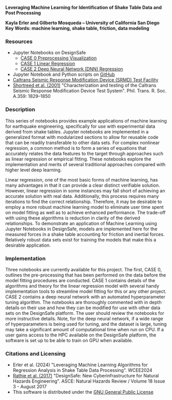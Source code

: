 **Leveraging Machine Learning for Identification of Shake Table Data and Post Processing**

**Kayla Erler and Gilberto Mosqueda – University of California San Diego**
**Key Words: machine learning, shake table, friction, data modeling**

### Resources 

* Jupyter Notebooks on DesignSafe
	* <a href="https://jupyter.designsafe-ci.org/hub/user-redirect/notebooks/CommunityData/Use%20Case%20Products/Shake%20Table%20ML%20Data%20Analysis/Case%200%20PreprocessingVisualization.ipynb">CASE 0 Preprocessing Visualization</a>
	* <a href="https://jupyter.designsafe-ci.org/hub/user-redirect/notebooks/CommunityData/Use%20Case%20Products/Shake%20Table%20ML%20Data%20Analysis/Case%201%20LinearRegression.ipynb">CASE 1 Linear Regression</a>
	* <a href="https://jupyter.designsafe-ci.org/hub/user-redirect/notebooks/CommunityData/Use%20Case%20Products/Shake%20Table%20ML%20Data%20Analysis/Case%202%20DNN.ipynb">CASE 2 Deep Neural Network (DNN) Regression</a> 
* Jupyter Notebook and Python scripts on [GitHub](https://github.com/Kaylaerler/Structural-Insights-with-ML)
* [Caltrans Seismic Response Modification Device (SRMD) Test Facility](https://se.ucsd.edu/facilities/laboratory-listing/srmd)
* [Shortreed et al.  (2001)](https://royalsocietypublishing.org/doi/10.1098/rsta.2001.0875) &quot;Characterization and testing of the Caltrans Seismic Response Modification Device Test System&quot;. Phil. Trans. R. Soc. A.359: 1829–1850

### Description

This series of notebooks provides example applications of machine learning for earthquake engineering, specifically for use with experimental data derived from shake tables. Jupyter notebooks are implemented in a generalized format with modularized sections to allow for reusable code that can be readily transferable to other data sets. For complex nonlinear regression, a common method is to form a series of equations that accurately relates the data features to the target through approaches such as linear regression or empirical fitting.  These notebooks explore the implementation and merits of several traditional approaches compared with higher level deep learning.

Linear regression, one of the most basic forms of machine learning, has many advantages in that it can provide a clear distinct verifiable solution.  However, linear regression in some instances may fall short of achieving an accurate solution with real data. Additionally, this process requires many iterations to find the correct relationship. Therefore, it may be desirable to employ a more robust machine learning model to eliminate user time spent on model fitting as well as to achieve enhanced performance. The trade-off with using these algorithms is reduction in clarity of the derived relationships. To demonstrate an application of Machine Learning using Jupyter Notebooks in DesignSafe, models are implemented here for the measured forces in a shake table accounting for friction and inertial forces. Relatively robust data sets exist for training the models that make this a desirable application.

### Implementation

Three notebooks are currently available for this project. The first, CASE 0, outlines the pre-processing that has been performed on the data before the model fitting procedures are conducted. CASE 1 contains details of the algorithms and theory for the linear regression model with several handy implementation tools to streamline model fitting for this or any other project. CASE 2 contains a deep neural network with an automated hyperparameter tuning algorithm. The notebooks are thoroughly commented with in depth details on their use and how they can be modified for use with other data sets on the DesignSafe platform. The user should review the notebooks for more instructive details. Note, for the deep neural network, if a wide range of hyperparameters is being used for tuning, and the dataset is large, tuning may take a significant amount of computational time when run on CPU. If a user gains access to the HPC available on the DesignSafe platform, the software is set up to be able to train on GPU when available. 

### Citations and Licensing

* Erler et al. (2024) &quot;Leveraging Machine Learning Algorithms for Regression Analysis in Shake Table Data Processing&quot;.  WCEE2024 
* [Rathje et al. (2017)](https://doi.org/10.1061/(ASCE)NH.1527-6996.0000246) &quot;DesignSafe: New Cyberinfrastructure for Natural Hazards Engineering&quot;. ASCE: Natural Hazards Review / Volume 18 Issue 3 - August 2017
* This software is distributed under the [GNU General Public License](https://www.gnu.org/licenses/gpl-3.0.html)
